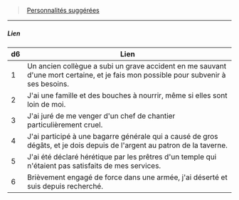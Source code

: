 ﻿---
!PersonalityLinkItem
Table: >+
  |d6|Lien|

  |---|---|

  |1|Un ancien collègue a subi un grave accident en <!--br-->me sauvant d'une mort certaine, et je fais mon <!--br-->possible pour subvenir à ses besoins.|

  |2|J'ai une famille et des bouches à nourrir, même <!--br-->si elles sont loin de moi.|

  |3|J'ai juré de me venger d'un chef de chantier <!--br-->particulièrement cruel.|

  |4|J'ai participé à une bagarre générale qui a <!--br-->causé de gros dégâts, et je dois depuis de <!--br-->l'argent au patron de la taverne.|

  |5|J'ai été déclaré hérétique par les prêtres d'un <!--br-->temple qui n'étaient pas satisfaits de mes <!--br-->services.|

  |6|Brièvement engagé de force dans une armée, <!--br-->j'ai déserté et suis depuis recherché.|

Id: background_manouvrier_hd.md#lien
ParentLink: background_manouvrier_hd.md#personnalités-suggérées
Name: Lien
ParentName: Personnalités suggérées
NameLevel: 5
Attributes:
  Name: Lien
  Markdown: >+
    ##### <!--Name-->Lien<!--/Name-->


    |d6|Lien|

    |---|---|

    |1|Un ancien collègue a subi un grave accident en <!--br-->me sauvant d'une mort certaine, et je fais mon <!--br-->possible pour subvenir à ses besoins.|

    |2|J'ai une famille et des bouches à nourrir, même <!--br-->si elles sont loin de moi.|

    |3|J'ai juré de me venger d'un chef de chantier <!--br-->particulièrement cruel.|

    |4|J'ai participé à une bagarre générale qui a <!--br-->causé de gros dégâts, et je dois depuis de <!--br-->l'argent au patron de la taverne.|

    |5|J'ai été déclaré hérétique par les prêtres d'un <!--br-->temple qui n'étaient pas satisfaits de mes <!--br-->services.|

    |6|Brièvement engagé de force dans une armée, <!--br-->j'ai déserté et suis depuis recherché.|

  Table: >+
    |d6|Lien|

    |---|---|

    |1|Un ancien collègue a subi un grave accident en <!--br-->me sauvant d'une mort certaine, et je fais mon <!--br-->possible pour subvenir à ses besoins.|

    |2|J'ai une famille et des bouches à nourrir, même <!--br-->si elles sont loin de moi.|

    |3|J'ai juré de me venger d'un chef de chantier <!--br-->particulièrement cruel.|

    |4|J'ai participé à une bagarre générale qui a <!--br-->causé de gros dégâts, et je dois depuis de <!--br-->l'argent au patron de la taverne.|

    |5|J'ai été déclaré hérétique par les prêtres d'un <!--br-->temple qui n'étaient pas satisfaits de mes <!--br-->services.|

    |6|Brièvement engagé de force dans une armée, <!--br-->j'ai déserté et suis depuis recherché.|

AttributesDictionary: >+
  Name: Lien

  Markdown: >+

    ##### <!--Name-->Lien<!--/Name-->





    |d6|Lien|



    |---|---|



    |1|Un ancien collègue a subi un grave accident en <!--br-->me sauvant d'une mort certaine, et je fais mon <!--br-->possible pour subvenir à ses besoins.|



    |2|J'ai une famille et des bouches à nourrir, même <!--br-->si elles sont loin de moi.|



    |3|J'ai juré de me venger d'un chef de chantier <!--br-->particulièrement cruel.|



    |4|J'ai participé à une bagarre générale qui a <!--br-->causé de gros dégâts, et je dois depuis de <!--br-->l'argent au patron de la taverne.|



    |5|J'ai été déclaré hérétique par les prêtres d'un <!--br-->temple qui n'étaient pas satisfaits de mes <!--br-->services.|



    |6|Brièvement engagé de force dans une armée, <!--br-->j'ai déserté et suis depuis recherché.|



  Table: >+

    |d6|Lien|



    |---|---|



    |1|Un ancien collègue a subi un grave accident en <!--br-->me sauvant d'une mort certaine, et je fais mon <!--br-->possible pour subvenir à ses besoins.|



    |2|J'ai une famille et des bouches à nourrir, même <!--br-->si elles sont loin de moi.|



    |3|J'ai juré de me venger d'un chef de chantier <!--br-->particulièrement cruel.|



    |4|J'ai participé à une bagarre générale qui a <!--br-->causé de gros dégâts, et je dois depuis de <!--br-->l'argent au patron de la taverne.|



    |5|J'ai été déclaré hérétique par les prêtres d'un <!--br-->temple qui n'étaient pas satisfaits de mes <!--br-->services.|



    |6|Brièvement engagé de force dans une armée, <!--br-->j'ai déserté et suis depuis recherché.|



---
> [Personnalités suggérées](hd_background_manouvrier_personnalites_suggerees.md)

---

##### Lien

|d6|Lien|
|---|---|
|1|Un ancien collègue a subi un grave accident en me sauvant d'une mort certaine, et je fais mon possible pour subvenir à ses besoins.|
|2|J'ai une famille et des bouches à nourrir, même si elles sont loin de moi.|
|3|J'ai juré de me venger d'un chef de chantier particulièrement cruel.|
|4|J'ai participé à une bagarre générale qui a causé de gros dégâts, et je dois depuis de l'argent au patron de la taverne.|
|5|J'ai été déclaré hérétique par les prêtres d'un temple qui n'étaient pas satisfaits de mes services.|
|6|Brièvement engagé de force dans une armée, j'ai déserté et suis depuis recherché.|

